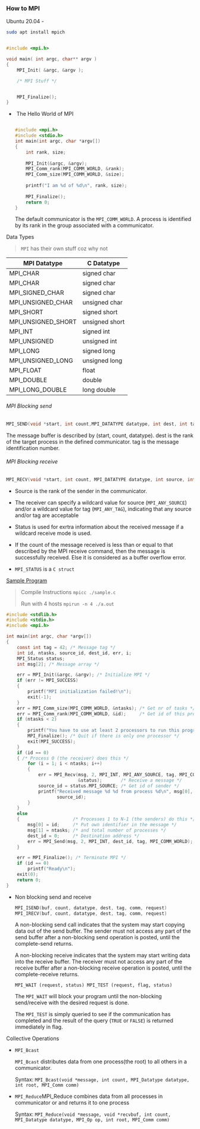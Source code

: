 ### How to MPI

Ubuntu 20.04 - 

```bash
sudo apt install mpich
```

```c

#include <mpi.h>

void main( int argc, char** argv ) 
{
    MPI_Init( &argc, &argv );

    /* MPI Stuff */


    MPI_Finalize();
}

```



- ​	The Hello World of MPI

  ```C
  
  #include <mpi.h>
  #include <stdio.h>
  int main(int argc, char *argv[])
  {
      int rank, size; 
      
      MPI_Init(&argc, &argv);
      MPI_Comm_rank(MPI_COMM_WORLD, &rank);
      MPI_Comm_size(MPI_COMM_WORLD, &size);
      
      printf("I am %d of %d\n", rank, size);
      
      MPI_Finalize();
      return 0;
  }
  ```

  The default communicator is the `MPI_COMM_WORLD`. A process is identified by its rank in the group associated with a communicator.

Data Types

> `MPI` has their own stuff coz why not



| MPI Datatype | C Datatype  |
| ------------ | ----------- |
| MPI_CHAR     | signed char |
|MPI_CHAR					|			signed char|
|MPI_SIGNED_CHAR			|	signed char|
|MPI_UNSIGNED_CHAR	|		unsigned char|
|MPI_SHORT			|					signed short|
|MPI_UNSIGNED_SHORT	|	unsigned short|
|MPI_INT			|						signed int|
|MPI_UNSIGNED		|				unsigned int|
|MPI_LONG			|					signed long|
|MPI_UNSIGNED_LONG	|	unsigned long|
|MPI_FLOAT						|		float|
|MPI_DOUBLE			|				double|
|MPI_LONG_DOUBLE			|	long double|

###### MPI Blocking send

```c++
MPI_SEND(void *start, int count,MPI_DATATYPE datatype, int dest, int tag, MPI_COMM comm)
```

The message buffer is described by (start, count, datatype).
dest is the rank of the target process in the defined communicator.
tag is the message identification number.

###### MPI Blocking receive

```C++
MPI_RECV(void *start, int count, MPI_DATATYPE datatype, int source, int tag, MPI_COMM comm, MPI_STATUS *status)
```

- Source is the rank of the sender in the communicator.

- The receiver can specify a wildcard value for source (`MPI_ANY_SOURCE`) and/or a wildcard value for tag (`MPI_ANY_TAG`), indicating that any source and/or tag are acceptable

- Status is used for exrtra information about the received message if a wildcard receive mode is used.

- If the count of the message received is less than or equal to that described by the MPI receive command, then the message is successfully received. Else it is considered as a buffer overflow error.

- `MPI_STATUS` is a `C struct`



[Sample Program](https://github.com/theProgrammerDavid/VIT-LABs/blob/master/MPI/two.c)

>  Compile Instructions
> ``mpicc ./sample.c`` 
>
> Run with 4 hosts
> ``mpirun -n 4 ./a.out``

```c
#include <stdlib.h>
#include <stdio.h>
#include <mpi.h>

int main(int argc, char *argv[])
{
    const int tag = 42; /* Message tag */
    int id, ntasks, source_id, dest_id, err, i;
    MPI_Status status;
    int msg[2]; /* Message array */

    err = MPI_Init(&argc, &argv); /* Initialize MPI */
    if (err != MPI_SUCCESS)
    {
        printf("MPI initialization failed!\n");
        exit(-1);
    }
    err = MPI_Comm_size(MPI_COMM_WORLD, &ntasks); /* Get nr of tasks */
    err = MPI_Comm_rank(MPI_COMM_WORLD, &id);     /* Get id of this process */
    if (ntasks < 2)
    {
        printf("You have to use at least 2 processors to run this program\n");
        MPI_Finalize(); /* Quit if there is only one processor */
        exit(MPI_SUCCESS);
    }
    if (id == 0)
    { /* Process 0 (the receiver) does this */
        for (i = 1; i < ntasks; i++)
        {
            err = MPI_Recv(msg, 2, MPI_INT, MPI_ANY_SOURCE, tag, MPI_COMM_WORLD,
                           &status);       /* Receive a message */
            source_id = status.MPI_SOURCE; /* Get id of sender */
            printf("Received message %d %d from process %d\n", msg[0], msg[1],
                   source_id);
        }
    }
    else
    {                    /* Processes 1 to N-1 (the senders) do this */
        msg[0] = id;     /* Put own identifier in the message */
        msg[1] = ntasks; /* and total number of processes */
        dest_id = 0;     /* Destination address */
        err = MPI_Send(msg, 2, MPI_INT, dest_id, tag, MPI_COMM_WORLD);
    }

    err = MPI_Finalize(); /* Terminate MPI */
    if (id == 0)
        printf("Ready\n");
    exit(0);
    return 0;
}
```

- Non blocking send and receive 

  ```c++
  MPI_ISEND(buf, count, datatype, dest, tag, comm, request)
  MPI_IRECV(buf, count, datatype, dest, tag, comm, request)
  ```

  A non-blocking send call indicates that the system may start copying data out of the send buffer. The sender must not access any part of the send buffer after a non-blocking send operation is posted, until the complete-send returns. 

  A non-blocking receive indicates that the system may start writing data into the receive buffer. The receiver must not access any part of the receive buffer after a non-blocking receive operation is posted, until the complete-receive returns. 

  

  ``MPI_WAIT (request, status)
  MPI_TEST (request, flag, status)``

  The `MPI_WAIT` will block your program until the non-blocking send/receive with the desired request is done.

  The `MPI_TEST` is simply queried to see if the communication has completed and the result of the query (`TRUE` or `FALSE`) is returned immediately in flag.

Collective Operations

- `MPI_Bcast`

  `MPI_Bcast` distributes data from one process(the root) to all others in a communicator.

  Syntax: 
  ``MPI_Bcast(void *message, int count, MPI_Datatype datatype, int root, MPI_Comm comm)``

  

- `MPI_Reduce`MPI_Reduce combines data from all processes in communicator or and returns it to one process

  Syntax: 
  	``MPI_Reduce(void *message, void *recvbuf, int count, MPI_Datatype datatype, MPI_Op op, int root, MPI_Comm comm)``